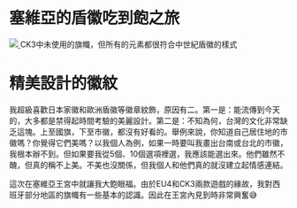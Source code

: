 # 塞維亞的盾徽吃到飽之旅

[ ![](./input_files/ck3-unused-coat-of-arms-640x640.png) ](./input_files/ck3-unused-coat-of-arms-640x640.png) CK3中未使用的旗幟，但所有的元素都很符合中世紀盾徽的樣式




# 精美設計的徽紋

我超級喜歡日本家徽和歐洲盾徽等徽章紋飾，原因有二。第一是：能流傳到今天的，大多都是禁得起時間考驗的美麗設計。第二是：不知為何，台灣的文化非常缺乏這塊。上至國旗，下至市徽，都沒有好看的。舉例來說，你知道自己居住地的市徽嗎？你覺得它們美嗎？以我個人為例，如果一時要叫我畫出台南或台北的市徽，我根本辦不到。但如果要我從5個、10個選項裡選，我應該能選出來。他們雖然不醜，但真的稱不上美。不美也沒關係，但我個人和他們真的就沒建立起情感連結。

這次在塞維亞王宮中就讓我大飽眼福。由於EU4和CK3兩款遊戲的緣故，我對西班牙部分地區的旗幟有一些基本的認識。因此在王宮內見到時非常興奮😅
